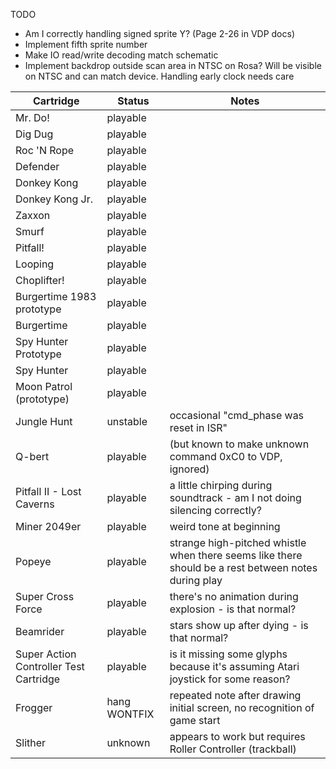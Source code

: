 TODO
* Am I correctly handling signed sprite Y?  (Page 2-26 in VDP docs)
* Implement fifth sprite number 
* Make IO read/write decoding match schematic
* Implement backdrop outside scan area in NTSC on Rosa?  Will be visible on NTSC and can match device.  Handling early clock needs care

| Cartridge | Status | Notes |
| --------- | ------ | ----- |
| Mr. Do! | playable | |
| Dig Dug | playable | |
| Roc 'N Rope | playable | |
| Defender | playable | |
| Donkey Kong | playable | |
| Donkey Kong Jr. | playable | |
| Zaxxon | playable | |
| Smurf | playable | |
| Pitfall! | playable | |
| Looping | playable | |
| Choplifter! | playable | |
| Burgertime 1983 prototype | playable | |
| Burgertime | playable | |
| Spy Hunter Prototype | playable | |
| Spy Hunter | playable | |
| Moon Patrol (prototype) | playable | |
| Jungle Hunt | unstable | occasional "cmd_phase was reset in ISR" |
| Q-bert | playable | (but known to make unknown command 0xC0 to VDP, ignored) |
| Pitfall II - Lost Caverns | playable | a little chirping during soundtrack - am I not doing silencing correctly? |
| Miner 2049er | playable | weird tone at beginning |
| Popeye | playable | strange high-pitched whistle when there seems like there should be a rest between notes during play |
| Super Cross Force | playable | there's no animation during explosion - is that normal? |
| Beamrider | playable | stars show up after dying - is that normal? |
| Super Action Controller Test Cartridge | playable | is it missing some glyphs because it's assuming Atari joystick for some reason? |
| Frogger | hang WONTFIX | repeated note after drawing initial screen, no recognition of game start |
| Slither | unknown | appears to work but requires Roller Controller (trackball) |

